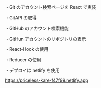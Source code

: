 ・Git のアカウント検索ページを React で実装

・GitAPI の取得

・GitHub のアカウント検索機能

・GitHun アカウントのリポジトリの表示

・React-Hook の使用

・Reducer の使用

・デプロイは netlify を使用

https://priceless-kare-f47f99.netlify.app
